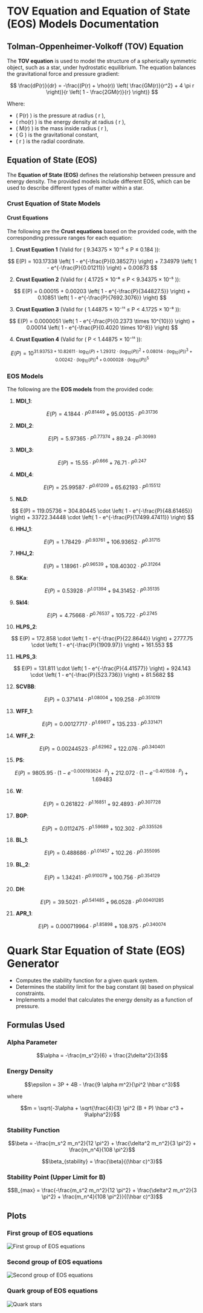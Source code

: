 # TOV Equation and Equation of State (EOS) Models Documentation

## Tolman-Oppenheimer-Volkoff (TOV) Equation

The **TOV equation** is used to model the structure of a spherically symmetric object, such as a star, under hydrostatic equilibrium. The equation balances the gravitational force and pressure gradient:

$$
\frac{dP(r)}{dr} = -\frac{(P(r) + \rho(r)) \left( \frac{GM(r)}{r^2} + 4 \pi r \right)}{r \left( 1 - \frac{2GM(r)}{r} \right)}
$$

Where:
- \( P(r) \) is the pressure at radius \( r \),
- \( rho(r) \) is the energy density at radius \( r \),
- \( M(r) \) is the mass inside radius \( r \),
- \( G \) is the gravitational constant,
- \( r \) is the radial coordinate.

## Equation of State (EOS)

The **Equation of State (EOS)** defines the relationship between pressure and energy density. The provided models include different EOS, which can be used to describe different types of matter within a star.

### Crust Equation of State Models

#### Crust Equations

The following are the **Crust equations** based on the provided code, with the corresponding pressure ranges for each equation:

1. **Crust Equation 1** (Valid for \( 9.34375 × 10⁻⁵ ≤ P ≤ 0.184 \)):

$$
E(P) = 103.17338 \left( 1 - e^{-\frac{P}{0.38527}} \right) + 7.34979 \left( 1 - e^{-\frac{P}{0.01211}} \right) + 0.00873
$$

2. **Crust Equation 2** (Valid for \( 4.1725 × 10⁻⁸ ≤ P < 9.34375 × 10⁻⁵ \)):

$$
E(P) = 0.00015 + 0.00203 \left( 1 - e^{-\frac{P}{344827.5}} \right) + 0.10851 \left( 1 - e^{-\frac{P}{7692.3076}} \right)
$$

3. **Crust Equation 3** (Valid for \( 1.44875 × 10⁻¹¹ ≤ P < 4.1725 × 10⁻⁸ \)):

$$
E(P) = 0.0000051 \left( 1 - e^{-\frac{P}{0.2373 \times 10^{10}}} \right) + 0.00014 \left( 1 - e^{-\frac{P}{0.4020 \times 10^8}} \right)
$$

4. **Crust Equation 4** (Valid for \( P < 1.44875 × 10⁻¹¹ \)):

$$
E(P) = 10^{31.93753 + 10.82611 \cdot \log_{10}(P) + 1.29312 \cdot \left( \log_{10}(P) \right)^2 + 0.08014 \cdot \left( \log_{10}(P) \right)^3 + 0.00242 \cdot \left( \log_{10}(P) \right)^4 + 0.000028 \cdot \left( \log_{10}(P) \right)^5}
$$

### EOS Models

The following are the **EOS models** from the provided code:

1. **MDI_1**:

$$
E(P) = 4.1844 \cdot P^{0.81449} + 95.00135 \cdot P^{0.31736}
$$

2. **MDI_2**:

$$
E(P) = 5.97365 \cdot P^{0.77374} + 89.24 \cdot P^{0.30993}
$$

3. **MDI_3**:

$$
E(P) = 15.55 \cdot P^{0.666} + 76.71 \cdot P^{0.247}
$$

4. **MDI_4**:

$$
E(P) = 25.99587 \cdot P^{0.61209} + 65.62193 \cdot P^{0.15512}
$$

5. **NLD**:

$$
E(P) = 119.05736 + 304.80445 \cdot \left( 1 - e^{-\frac{P}{48.61465}} \right) + 33722.34448 \cdot \left( 1 - e^{-\frac{P}{17499.47411}} \right)
$$

6. **HHJ_1**:

$$
E(P) = 1.78429 \cdot P^{0.93761} + 106.93652 \cdot P^{0.31715}
$$

7. **HHJ_2**:

$$
E(P) = 1.18961 \cdot P^{0.96539} + 108.40302 \cdot P^{0.31264}
$$

8. **SKa**:

$$
E(P) = 0.53928 \cdot P^{1.01394} + 94.31452 \cdot P^{0.35135}
$$

9. **SkI4**:

$$
E(P) = 4.75668 \cdot P^{0.76537} + 105.722 \cdot P^{0.2745}
$$

10. **HLPS_2**:

$$
E(P) = 172.858 \cdot \left( 1 - e^{-\frac{P}{22.8644}} \right) + 2777.75 \cdot \left( 1 - e^{-\frac{P}{1909.97}} \right) + 161.553
$$

11. **HLPS_3**:

$$
E(P) = 131.811 \cdot \left( 1 - e^{-\frac{P}{4.41577}} \right) + 924.143 \cdot \left( 1 - e^{-\frac{P}{523.736}} \right) + 81.5682
$$

12. **SCVBB**:

$$
E(P) = 0.371414 \cdot P^{1.08004} + 109.258 \cdot P^{0.351019}
$$

13. **WFF_1**:

$$
E(P) = 0.00127717 \cdot P^{1.69617} + 135.233 \cdot P^{0.331471}
$$

14. **WFF_2**:

$$
E(P) = 0.00244523 \cdot P^{1.62962} + 122.076 \cdot P^{0.340401}
$$

15. **PS**:

$$
E(P) = 9805.95 \cdot \left( 1 - e^{-0.000193624 \cdot P} \right) + 212.072 \cdot \left( 1 - e^{-0.401508 \cdot P} \right) + 1.69483
$$

16. **W**:

$$
E(P) = 0.261822 \cdot P^{1.16851} + 92.4893 \cdot P^{0.307728}
$$

17. **BGP**:

$$
E(P) = 0.0112475 \cdot P^{1.59689} + 102.302 \cdot P^{0.335526}
$$

18. **BL_1**:

$$
E(P) = 0.488686 \cdot P^{1.01457} + 102.26 \cdot P^{0.355095}
$$

19. **BL_2**:

$$
E(P) = 1.34241 \cdot P^{0.910079} + 100.756 \cdot P^{0.354129}
$$

20. **DH**:

$$
E(P) = 39.5021 \cdot P^{0.541485} + 96.0528 \cdot P^{0.00401285}
$$

21. **APR_1**:

$$
E(P) = 0.000719964 \cdot P^{1.85898} + 108.975 \cdot P^{0.340074}
$$

# Quark Star Equation of State (EOS) Generator


- Computes the stability function for a given quark system.
- Determines the stability limit for the bag constant (`B`) based on physical constraints.
- Implements a model that calculates the energy density as a function of pressure.

## Formulas Used

### Alpha Parameter
```math
\alpha = -\frac{m_s^2}{6} + \frac{2\delta^2}{3}
```

### Energy Density
```math
\epsilon = 3P + 4B - \frac{9 \alpha m^2}{\pi^2 \hbar c^3}
```
where
```math
m = \sqrt{-3\alpha + \sqrt{\frac{4}{3} \pi^2 (B + P) \hbar c^3 + 9\alpha^2}}
```

### Stability Function
```math
\beta = -\frac{m_s^2 m_n^2}{12 \pi^2} + \frac{\delta^2 m_n^2}{3 \pi^2} + \frac{m_n^4}{108 \pi^2}
```
```math
\beta_{stability} = \frac{\beta}{(\hbar c)^3}
```

### Stability Point (Upper Limit for B)
```math
B_{max} = \frac{-\frac{m_s^2 m_n^2}{12 \pi^2} + \frac{\delta^2 m_n^2}{3 \pi^2} + \frac{m_n^4}{108 \pi^2}}{(\hbar c)^3}
```



## Plots

### First group of EOS equations
![First group of EOS equations](/Figure_1.png)

### Second group of EOS equations
![Second group of EOS equations](/Figure_2.png)

### Quark group of EOS equations
![Quark stars](/Figure_3.png)
